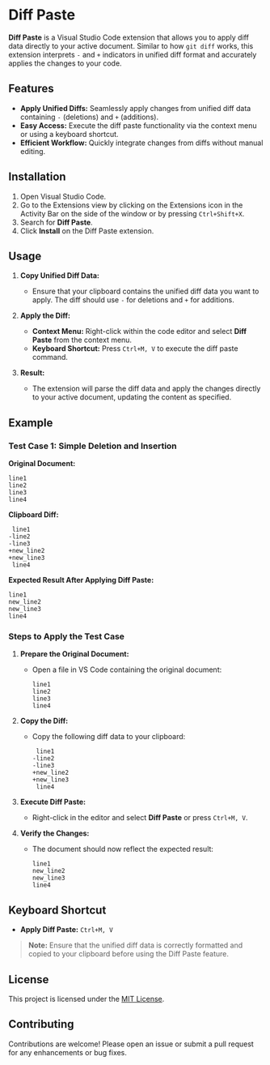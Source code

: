 # Diff Paste

**Diff Paste** is a Visual Studio Code extension that allows you to apply diff data directly to your active document. Similar to how `git diff` works, this extension interprets `-` and `+` indicators in unified diff format and accurately applies the changes to your code.

## Features

- **Apply Unified Diffs:** Seamlessly apply changes from unified diff data containing `-` (deletions) and `+` (additions).
- **Easy Access:** Execute the diff paste functionality via the context menu or using a keyboard shortcut.
- **Efficient Workflow:** Quickly integrate changes from diffs without manual editing.

## Installation

1. Open Visual Studio Code.
2. Go to the Extensions view by clicking on the Extensions icon in the Activity Bar on the side of the window or by pressing `Ctrl+Shift+X`.
3. Search for **Diff Paste**.
4. Click **Install** on the Diff Paste extension.

## Usage

1. **Copy Unified Diff Data:**
   - Ensure that your clipboard contains the unified diff data you want to apply. The diff should use `-` for deletions and `+` for additions.

2. **Apply the Diff:**
   - **Context Menu:** Right-click within the code editor and select **Diff Paste** from the context menu.
   - **Keyboard Shortcut:** Press `Ctrl+M, V` to execute the diff paste command.

3. **Result:**
   - The extension will parse the diff data and apply the changes directly to your active document, updating the content as specified.

## Example

### Test Case 1: Simple Deletion and Insertion

**Original Document:**
```
line1
line2
line3
line4
```

**Clipboard Diff:**
```
 line1
-line2
-line3
+new_line2
+new_line3
 line4
```

**Expected Result After Applying Diff Paste:**
```
line1
new_line2
new_line3
line4
```

### Steps to Apply the Test Case

1. **Prepare the Original Document:**
   - Open a file in VS Code containing the original document:
     ```
     line1
     line2
     line3
     line4
     ```

2. **Copy the Diff:**
   - Copy the following diff data to your clipboard:
     ```
      line1
     -line2
     -line3
     +new_line2
     +new_line3
      line4
     ```

3. **Execute Diff Paste:**
   - Right-click in the editor and select **Diff Paste** or press `Ctrl+M, V`.

4. **Verify the Changes:**
   - The document should now reflect the expected result:
     ```
     line1
     new_line2
     new_line3
     line4
     ```

## Keyboard Shortcut

- **Apply Diff Paste:** `Ctrl+M, V`

> **Note:** Ensure that the unified diff data is correctly formatted and copied to your clipboard before using the Diff Paste feature.

## License

This project is licensed under the [MIT License](LICENSE).

## Contributing

Contributions are welcome! Please open an issue or submit a pull request for any enhancements or bug fixes.